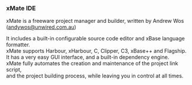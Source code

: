 ### xMate IDE

xMate is a freeware project manager and builder, written by Andrew Wos (andywos@unwired.com.au)   

It includes a built-in configurable source code editor and xBase language formatter.   
xMate supports Harbour, xHarbour, C, Clipper, C3, xBase++ and Flagship.   
It has a very easy GUI interface, and a built-in dependency engine.    
xMate fully automates the creation and maintenance of the project link script,   
and the project building process, while leaving you in control at all times.
